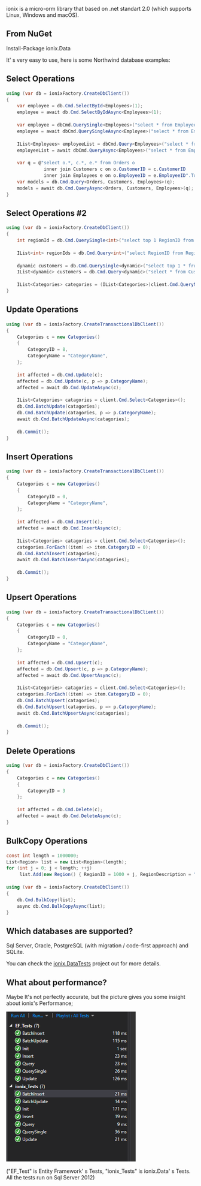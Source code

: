 ionix is a micro-orm library that based on .net standart 2.0 (which supports Linux, Windows and macOS).

From NuGet
----------
Install-Package ionix.Data


It' s very easy to use, here is some Northwind database examples:

Select Operations
-----------------

```csharp
using (var db = ionixFactory.CreateDbClient())
{
    var employee = db.Cmd.SelectById<Employees>(1);
    employee = await db.Cmd.SelectByIdAsync<Employees>(1);	
	
    var employee = dbCmd.QuerySingle<Employees>("select * from Employees where EmployeeID=@0".ToQuery(1)); 
    employee = await dbCmd.QuerySingleAsync<Employee>("select * from Employees where EmployeeID=@0".ToQuery(1));
	
    IList<Employees> employeeList = dbCmd.Query<Employees>("select * from Employees".ToQuery());
    employeeList = await dbCmd.QueryAsync<Employees>("select * from Employees".ToQuery());

    var q = @"select o.*, c.*, e.* from Orders o
              inner join Customers c on o.CustomerID = c.CustomerID
              inner join Employees e on o.EmployeeID = e.EmployeeID".ToQuery();
    var models = db.Cmd.Query<Orders, Customers, Employees>(q);
    models = await db.Cmd.QueryAsync<Orders, Customers, Employees>(q); 	
}
```

Select Operations #2
-----------------

```csharp
using (var db = ionixFactory.CreateDbClient())
{
    int regionId = db.Cmd.QuerySingle<int>("select top 1 RegionID from Region".ToQuery());
    
    IList<int> regionIds = db.Cmd.Query<int>("select RegionID from Region".ToQuery());

    dynamic customers = db.Cmd.QuerySingle<dynamic>("select top 1 * from Customers t".ToQuery());
    IList<dynamic> customers = db.Cmd.Query<dynamic>("select * from Customers t".ToQuery());

    IList<Categories> categories = (IList<Categories>)client.Cmd.QueryNonGeneric(typeof(Categories), "select top 3 * from Categories".ToQuery());
}
```

Update Operations
-----------------
```csharp
using (var db = ionixFactory.CreateTransactionalDbClient())
{
    Categories c = new Categories()
    {
        CategoryID = 8,
        CategoryName = "CategoryName",
    };

    int affected = db.Cmd.Update(c);
    affected = db.Cmd.Update(c, p => p.CategoryName);
    affected = await db.Cmd.UpdateAsync(c);

    IList<Categories> catagories = client.Cmd.Select<Categories>();
    db.Cmd.BatchUpdate(catagories);
    db.Cmd.BatchUpdate(catagories, p => p.CategoryName);
    await db.Cmd.BatchUpdateAsync(catagories);
     
    db.Commit();
}
```

Insert Operations
-----------------
```csharp
using (var db = ionixFactory.CreateTransactionalDbClient())
{
    Categories c = new Categories()
    {
        CategoryID = 0,
        CategoryName = "CategoryName",
    };

    int affected = db.Cmd.Insert(c);
    affected = await db.Cmd.InsertAsync(c);

    IList<Categories> catagories = client.Cmd.Select<Categories>();
    categories.ForEach((item) => item.CategoryID = 0);
    db.Cmd.BatchInsert(catagories);
    await db.Cmd.BatchInsertAsync(catagories);
     
    db.Commit();
}
```

Upsert Operations
-----------------
```csharp
using (var db = ionixFactory.CreateTransactionalDbClient())
{
    Categories c = new Categories()
    {
        CategoryID = 0,
        CategoryName = "CategoryName",
    };

    int affected = db.Cmd.Upsert(c);
    affected = db.Cmd.Upsert(c, p => p.CategoryName);
    affected = await db.Cmd.UpsertAsync(c);

    IList<Categories> catagories = client.Cmd.Select<Categories>();
    categories.ForEach((item) => item.CategoryID = 0);
    db.Cmd.BatchUpsert(catagories);
    db.Cmd.BatchUpsert(catagories, p => p.CategoryName);
    await db.Cmd.BatchUpsertAsync(catagories);
     
    db.Commit();
}
```

Delete Operations
-----------------
```csharp
using (var db = ionixFactory.CreateDbClient())
{
    Categories c = new Categories()
    {
        CategoryID = 3
    };

    int affected = db.Cmd.Delete(c);
    affected = await db.Cmd.DeleteAsync(c);
}
```

BulkCopy Operations
-------------------
```csharp
const int length = 1000000;
List<Region> list = new List<Region>(length);
for (int j = 0; j < length; ++j)
     list.Add(new Region() { RegionID = 1000 + j, RegionDescription = "dl" + j });

using (var db = ionixFactory.CreateDbClient())
{
    db.Cmd.BulkCopy(list);
    async db.Cmd.BulkCopyAsync(list); 
}
```

Which databases are supported?
------------------------------
Sql Server, Oracle, PostgreSQL (with migration / code-first approach) and SQLite.

You can check the [ionix.DataTests](https://github.com/mehmetgoren/ionix.Core/tree/master/ionix.DataTests) project out for more details.


What about performance?
------------------------------
Maybe It's not perfectly accurate, but the picture gives you some insight about ionix's Performance;

![ionix vs Entity Framework](https://github.com/mehmetgoren/ionix.Core/blob/master/ionix_vs_ef.png)

("EF_Test" is Entity Framework' s Tests, "ionix_Tests" is ionix.Data' s Tests. All the tests run on Sql Server 2012)
